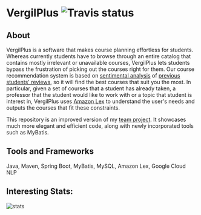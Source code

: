 # VergilPlus ![Travis status](https://travis-ci.com/pow25/vergilplus.svg?branch=master)


## About
VergilPlus is a software that makes course planning effortless for students. Whereas currently students have to browse through an entire catalog that contains mostly irrelevant or unavailable courses, VergilPlus lets students bypass the frustration of picking out the courses right for them. Our course recommendation system is based on [sentimental analysis](https://cloud.google.com/natural-language/docs/sentiment-tutorial) of [previous students' reviews](http://culpa.info/), so it will find the best courses that suit you the most.  In particular, given a set of courses that a student has already taken, a professor that the student would like to work with or a topic that student is interest in, VergilPlus uses [Amazon Lex](https://aws.amazon.com/lex/) to understand the user's needs and outputs the courses that fit these constraints.  

This repository is an improved version of my [team project](https://github.com/pow25/vergilplus).  It showcases much more elegant and efficient code, along with newly incorporated tools such as MyBatis.  

## Tools and Frameworks
Java, Maven, Spring Boot, MyBatis, MySQL, Amazon Lex, Google Cloud NLP

## Interesting Stats: <br />
![stats](stats.png)
